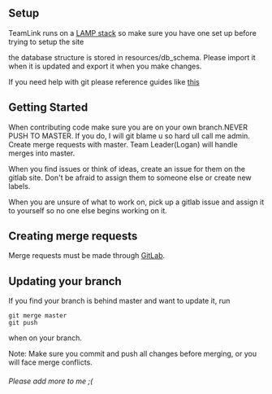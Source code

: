 ## Setup

TeamLink runs on a [LAMP stack](https://en.wikipedia.org/wiki/LAMP_(software_bundle)) so make sure you have one set up before trying to setup the site

the database structure is stored in resources/db_schema. Please import it when it is updated and export it when you make changes.

If you need help with git please reference guides like [this](http://rogerdudler.github.io/git-guide/)

## Getting Started

When contributing code make sure you are on your own branch.NEVER PUSH TO MASTER. If you do, I will git blame u so hard ull call me admin. Create merge requests with master. Team Leader(Logan) will handle merges into master.

When you find issues or think of ideas, create an issue for them on the gitlab site. Don't be afraid to assign them to someone else or create new labels.

When you are unsure of what to work on, pick up a gitlab issue and assign it to yourself so no one else begins working on it.

## Creating merge requests

Merge requests must be made through [GitLab](https://gitlab.com/TeamLinkProject/TeamLink/merge_requests).

## Updating your branch

If you find your branch is behind master and want to update it, run

```
git merge master
git push
```

when on your branch.

Note: Make sure you commit and push all changes before merging, or you will face merge conflicts.

######  Please add more to me ;(

